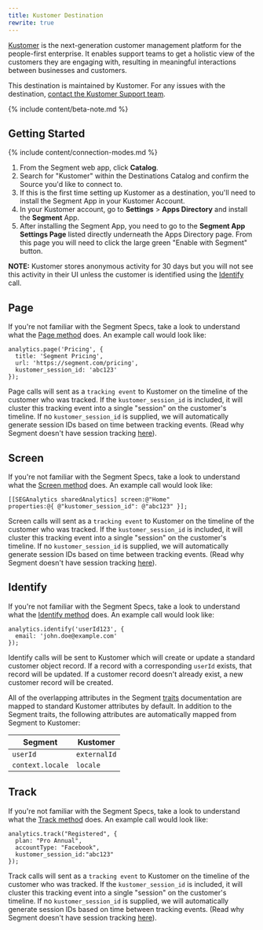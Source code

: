 ```yaml
---
title: Kustomer Destination
rewrite: true
---
```

[Kustomer](https://www.kustomer.com/?utm_source=segmentio&utm_medium=docs&utm_campaign=partners) is the next-generation customer management platform for the people-first enterprise. It enables support teams to get a holistic view of the customers they are engaging with, resulting in meaningful interactions between businesses and customers.

This destination is maintained by Kustomer. For any issues with the destination, [contact the Kustomer Support team](mailto:support@kustomer.com).

{% include content/beta-note.md %}

## Getting Started

{% include content/connection-modes.md %}

1. From the Segment web app, click **Catalog**.
2. Search for "Kustomer" within the Destinations Catalog and confirm the Source you'd like to connect to.
3. If this is the first time setting up Kustomer as a destination, you'll need to install the Segment App in your Kustomer Account.
4. In your Kustomer account, go to **Settings** > **Apps Directory** and install the **Segment** App.
5. After installing the Segment App, you need to go to the **Segment App Settings Page** listed directly underneath the Apps Directory page. From this page you will need to click the large green "Enable with Segment" button.

**NOTE:** Kustomer stores anonymous activity for 30 days but you will not see this activity in their UI unless the customer is identified using the [Identify](https://segment.com/docs/connections/destinations/catalog/kustomer/#identify) call.

## Page

If you're not familiar with the Segment Specs, take a look to understand what the [Page method](https://segment.com/docs/connections/spec/page/) does. An example call would look like:

```
analytics.page('Pricing', {
  title: 'Segment Pricing',
  url: 'https://segment.com/pricing',
  kustomer_session_id: 'abc123'
});
```

Page calls will sent as a `tracking event` to Kustomer on the timeline of the customer who was tracked. If the `kustomer_session_id` is included, it will cluster this tracking event into a single "session" on the customer's timeline. If no `kustomer_session_id` is supplied, we will automatically generate session IDs based on time between tracking events. (Read why Segment doesn't have session tracking [here](https://segment.com/blog/facts-vs-stories-why-segment-has-no-sessions-api/)).


## Screen

If you're not familiar with the Segment Specs, take a look to understand what the [Screen method](https://segment.com/docs/connections/spec/screen/) does. An example call would look like:

```
[[SEGAnalytics sharedAnalytics] screen:@"Home"
properties:@{ @"kustomer_session_id": @"abc123" }];
```

Screen calls will sent as a `tracking event` to Kustomer on the timeline of the customer who was tracked. If the `kustomer_session_id` is included, it will cluster this tracking event into a single "session" on the customer's timeline. If no `kustomer_session_id` is supplied, we will automatically generate session IDs based on time between tracking events. (Read why Segment doesn't have session tracking [here](https://segment.com/blog/facts-vs-stories-why-segment-has-no-sessions-api/)).

## Identify

If you're not familiar with the Segment Specs, take a look to understand what the [Identify method](https://segment.com/docs/connections/spec/identify/) does. An example call would look like:

```
analytics.identify('userId123', {
  email: 'john.doe@example.com'
});
```

Identify calls will be sent to Kustomer which will create or update a standard customer object record. If a record with a corresponding `userId` exists, that record will be updated. If a customer record doesn't already exist, a new customer record will be created.

All of the overlapping attributes in the Segment [traits](https://segment.com/docs/connections/spec/identify/#traits) documentation are mapped to standard Kustomer attributes by default. In addition to the Segment traits, the following attributes are automatically mapped from Segment to Kustomer:

| Segment          | Kustomer         |
| ------------     | --------         |
| `userId`         | `externalId`     |
| `context.locale` | `locale`         |


## Track

If you're not familiar with the Segment Specs, take a look to understand what the [Track method](https://segment.com/docs/connections/spec/track/) does. An example call would look like:

```
analytics.track("Registered", {
  plan: "Pro Annual",
  accountType: "Facebook",
  kustomer_session_id:"abc123"
});
```

Track calls will sent as a `tracking event` to Kustomer on the timeline of the customer who was tracked. If the `kustomer_session_id` is included, it will cluster this tracking event into a single "session" on the customer's timeline. If no `kustomer_session_id` is supplied, we will automatically generate session IDs based on time between tracking events. (Read why Segment doesn't have session tracking [here](https://segment.com/blog/facts-vs-stories-why-segment-has-no-sessions-api/)).

